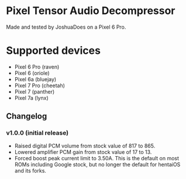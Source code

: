 # Pixel Tensor Audio Decompressor

Made and tested by JoshuaDoes on a Pixel 6 Pro.

# Supported devices
* Pixel 6 Pro (raven)
* Pixel 6 (oriole)
* Pixel 6a (bluejay)
* Pixel 7 Pro (cheetah)
* Pixel 7 (panther)
* Pixel 7a (lynx)

## Changelog

### v1.0.0 (initial release)
- Raised digital PCM volume from stock value of 817 to 865.
- Lowered amplifier PCM gain from stock value of 17 to 13.
- Forced boost peak current limit to 3.50A. This is the default on most ROMs including Google stock, but no longer the default for hentaiOS and its forks.